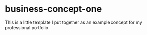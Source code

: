 # business-concept-one
This is a little template I put together as an example concept for my professional portfolio
